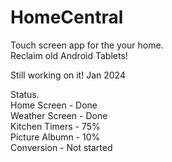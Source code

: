 # HomeCentral
 Touch screen app for the your home.  
 Reclaim old Android Tablets!  

 Still working on it! Jan 2024  

 Status.  
 Home Screen - Done  
 Weather Screen - Done  
 Kitchen Timers - 75%  
 Picture Albumn - 10%  
 Conversion - Not started  
 
 
